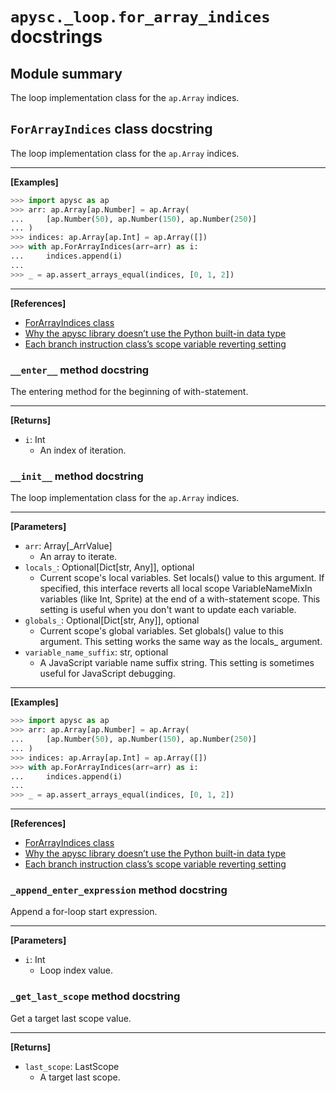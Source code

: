 # `apysc._loop.for_array_indices` docstrings

## Module summary

The loop implementation class for the `ap.Array` indices.

## `ForArrayIndices` class docstring

The loop implementation class for the `ap.Array` indices.<hr>

**[Examples]**

```py
>>> import apysc as ap
>>> arr: ap.Array[ap.Number] = ap.Array(
...     [ap.Number(50), ap.Number(150), ap.Number(250)]
... )
>>> indices: ap.Array[ap.Int] = ap.Array([])
>>> with ap.ForArrayIndices(arr=arr) as i:
...     indices.append(i)
...
>>> _ = ap.assert_arrays_equal(indices, [0, 1, 2])
```

<hr>

**[References]**

- [ForArrayIndices class](https://simon-ritchie.github.io/apysc/en/for_array_indices.html)
- [Why the apysc library doesn’t use the Python built-in data type](https://simon-ritchie.github.io/apysc/en/why_apysc_doesnt_use_python_builtin_data_type.html)
- [Each branch instruction class’s scope variable reverting setting](https://simon-ritchie.github.io/apysc/en/branch_instruction_variables_reverting_setting.html)

### `__enter__` method docstring

The entering method for the beginning of with-statement.<hr>

**[Returns]**

- `i`: Int
  - An index of iteration.

### `__init__` method docstring

The loop implementation class for the `ap.Array` indices.<hr>

**[Parameters]**

- `arr`: Array[_ArrValue]
  - An array to iterate.
- `locals_`: Optional[Dict[str, Any]], optional
  - Current scope's local variables. Set locals() value to this argument. If specified, this interface reverts all local scope VariableNameMixIn variables (like Int, Sprite) at the end of a with-statement scope. This setting is useful when you don't want to update each variable.
- `globals_`: Optional[Dict[str, Any]], optional
  - Current scope's global variables. Set globals() value to this argument. This setting works the same way as the locals_ argument.
- `variable_name_suffix`: str, optional
  - A JavaScript variable name suffix string. This setting is sometimes useful for JavaScript debugging.

<hr>

**[Examples]**

```py
>>> import apysc as ap
>>> arr: ap.Array[ap.Number] = ap.Array(
...     [ap.Number(50), ap.Number(150), ap.Number(250)]
... )
>>> indices: ap.Array[ap.Int] = ap.Array([])
>>> with ap.ForArrayIndices(arr=arr) as i:
...     indices.append(i)
...
>>> _ = ap.assert_arrays_equal(indices, [0, 1, 2])
```

<hr>

**[References]**

- [ForArrayIndices class](https://simon-ritchie.github.io/apysc/en/for_array_indices.html)
- [Why the apysc library doesn’t use the Python built-in data type](https://simon-ritchie.github.io/apysc/en/why_apysc_doesnt_use_python_builtin_data_type.html)
- [Each branch instruction class’s scope variable reverting setting](https://simon-ritchie.github.io/apysc/en/branch_instruction_variables_reverting_setting.html)

### `_append_enter_expression` method docstring

Append a for-loop start expression.<hr>

**[Parameters]**

- `i`: Int
  - Loop index value.

### `_get_last_scope` method docstring

Get a target last scope value.<hr>

**[Returns]**

- `last_scope`: LastScope
  - A target last scope.